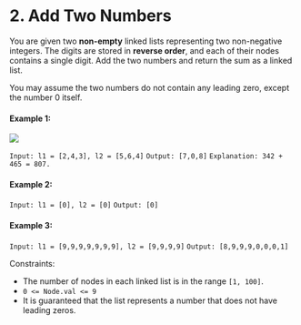 # 2. Add Two Numbers

You are given two **non-empty** linked lists representing two non-negative integers. The digits are stored in **reverse order**, and each of their nodes contains a single digit. Add the two numbers and return the sum as a linked list.

You may assume the two numbers do not contain any leading zero, except the number 0 itself.

#### Example 1:

![](https://assets.leetcode.com/uploads/2020/10/02/addtwonumber1.jpg)

`Input: l1 = [2,4,3], l2 = [5,6,4]`
`Output: [7,0,8]`
`Explanation: 342 + 465 = 807.`

#### Example 2:

`Input: l1 = [0], l2 = [0]`
`Output: [0]`

#### Example 3:

`Input: l1 = [9,9,9,9,9,9,9], l2 = [9,9,9,9]`
`Output: [8,9,9,9,0,0,0,1]`

Constraints:

- The number of nodes in each linked list is in the range `[1, 100]`.
- `0 <= Node.val <= 9`
- It is guaranteed that the list represents a number that does not have leading zeros.
